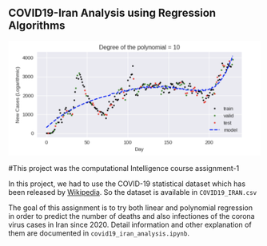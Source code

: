 ## COVID19-Iran Analysis using Regression Algorithms
![](https://github.com/mohammadhashemii/COVID19-Iran/blob/master/polynomialRegression.png)


#This project was the computational Intelligence course assignment-1

In this project, we had to use the COVID-19 statistical dataset which has been released by [Wikipedia](https://en.wikipedia.org/wiki/COVID-19_pandemic_in_Iran). So the dataset is available in `COVID19_IRAN.csv`

The goal of this assignment is to try both linear and polynomial regression in order to predict the number of deaths and also infectiones of the corona virus cases in Iran since 2020. Detail information and other explanation of them are documented in `covid19_iran_analysis.ipynb`.